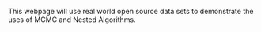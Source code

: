 This webpage will use real world open source data sets to demonstrate the uses of MCMC and Nested Algorithms.
